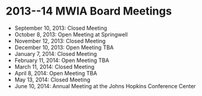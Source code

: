 # 2013--14 MWIA Board Meetings

* September 10, 2013: Closed Meeting
* October 8, 2013: Open Meeting at Springwell
* November 12, 2013: Closed Meeting
* December 10, 2013: Open Meeting TBA
* January 7, 2014: Closed Meeting
* February 11, 2014: Open Meeting TBA
* March 11, 2014: Closed Meeting
* April 8, 2014: Open Meeting TBA
* May 13, 2014: Closed Meeting
* June 10, 2014: Annual Meeting at the Johns Hopkins Conference Center
